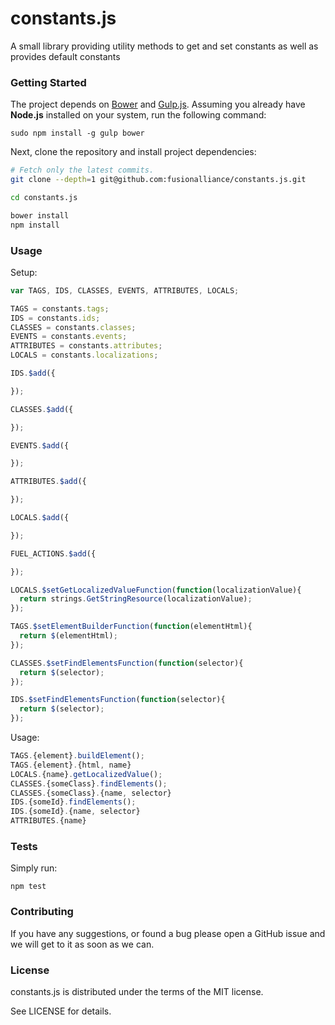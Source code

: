 # constants.js

A small library providing utility methods to get and set constants as well as provides default constants

### Getting Started

The project depends on [Bower](https://github.com/bower/bower) and [Gulp.js](http://gulpjs.com). Assuming
you already have **Node.js** installed on your system, run the following command:

```
sudo npm install -g gulp bower
```

Next, clone the repository and install project dependencies:
```bash
# Fetch only the latest commits.
git clone --depth=1 git@github.com:fusionalliance/constants.js.git

cd constants.js

bower install
npm install
```

### Usage

Setup:

```javascript
var TAGS, IDS, CLASSES, EVENTS, ATTRIBUTES, LOCALS;

TAGS = constants.tags;
IDS = constants.ids;
CLASSES = constants.classes;
EVENTS = constants.events;
ATTRIBUTES = constants.attributes;
LOCALS = constants.localizations;

IDS.$add({

});

CLASSES.$add({

});

EVENTS.$add({

});

ATTRIBUTES.$add({

});

LOCALS.$add({

});

FUEL_ACTIONS.$add({

});

LOCALS.$setGetLocalizedValueFunction(function(localizationValue){
  return strings.GetStringResource(localizationValue);
});

TAGS.$setElementBuilderFunction(function(elementHtml){
  return $(elementHtml);
});

CLASSES.$setFindElementsFunction(function(selector){
  return $(selector);
});

IDS.$setFindElementsFunction(function(selector){
  return $(selector);
});
```

Usage:

```javascript
TAGS.{element}.buildElement();
TAGS.{element}.{html, name}
LOCALS.{name}.getLocalizedValue();
CLASSES.{someClass}.findElements();
CLASSES.{someClass}.{name, selector}
IDS.{someId}.findElements();
IDS.{someId}.{name, selector}
ATTRIBUTES.{name}
```

### Tests

Simply run:

```
npm test
```

### Contributing

If you have any suggestions, or found a bug please open a GitHub issue and we will
get to it as soon as we can.

### License

constants.js is distributed under the terms of the MIT license.

See LICENSE for details.
